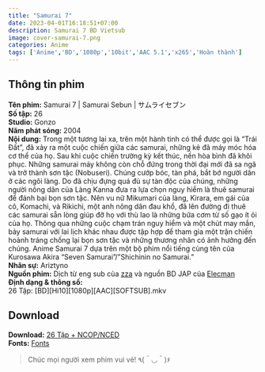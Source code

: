 ```yaml
---
title: "Samurai 7"
date: 2023-04-01T16:18:51+07:00
description: Samurai 7 BD Vietsub
image: cover-samurai-7.png
categories: Anime
tags: ['Anime','BD','1080p','10bit','AAC 5.1','x265','Hoàn thành']
---
```

## Thông tin phim   
**Tên phim:** Samurai 7 | Samurai Sebun | サムライセブン   
**Số tập:** 26   
**Studio:** Gonzo   
**Năm phát sóng:** 2004   
**Nội dung:** Trong một tương lai xa, trên một hành tinh có thể được gọi là “Trái Đất”, đã xảy ra một cuộc chiến giữa các samurai, những kẻ đã máy móc hóa cơ thể của họ. Sau khi cuộc chiến trường kỳ kết thúc, nền hòa bình đã khôi phục. Những samurai máy không còn chỗ đứng trong thời đại mới đã sa ngã và trở thành sơn tặc (Nobuseri). Chúng cướp bóc, tàn phá, bắt bớ người dân ở các ngôi làng. Do đã chịu đựng quá đủ sự tàn độc của chúng, những người nông dân của Làng Kanna đưa ra lựa chọn nguy hiểm là thuê samurai để đánh bại bọn sơn tặc. Nên vu nữ Mikumari của làng, Kirara, em gái của cô, Komachi, và Rikichi, một anh nông dân đau khổ, đã lên đường đi thuê các samurai sẵn lòng giúp đỡ họ với thù lao là những bữa cơm từ số gạo ít ỏi của họ. Thông qua những cuộc chạm trán nguy hiểm và một chút may mắn, bảy samurai với lai lịch khác nhau được tập hợp để tham gia một trận chiến hoành tráng chống lại bọn sơn tặc và những thương nhân có ảnh hưởng đến chúng. Anime Samurai 7 dựa trên một bộ phim nổi tiếng cùng tên của Kurosawa Akira “Seven Samurai”/”Shichinin no Samurai.”   
**Nhân sự:** Ariztyno   
**Nguồn phim:** Dịch từ eng sub của [zza](https://nyaa.si/view/1241830) và nguồn BD JAP của [Elecman](https://nyaa.si/view/1318959)   
**Định dạng & thông số:**   
26 Tập: [BD][Hi10][1080p][AAC][SOFTSUB].mkv   
## Download   
**Download:** [26 Tập + NCOP/NCED](https://terabox.com/s/1Gym7MKd_cvWKnI4eP2fGKA)   
**Fonts:** [Fonts](https://drive.google.com/drive/folders/1wMAKrmEmGwdhmbKR30JouurNBqGUrbnF?usp=share_link)
> Chúc mọi người xem phim vui vẻ! ٩(＾◡＾)۶
